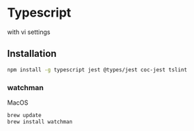 # Typescript

with vi settings

## Installation

```sh
npm install -g typescript jest @types/jest coc-jest tslint
```

### watchman

MacOS

```sh
brew update
brew install watchman
```
